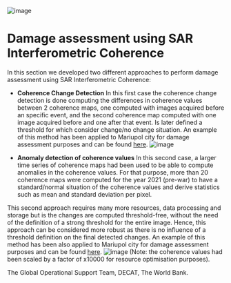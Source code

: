 ![image](https://user-images.githubusercontent.com/20595425/163215124-fa2bb9c3-903f-443b-8a2f-37391595eeef.png)

# Damage assessment using SAR Interferometric Coherence
In this section we developed two different approaches to perform damage assessment using SAR Interferometric Coherence:
- **Coherence Change Detection**
In this first case the coherence change detection is done computing the differences in coherence values between 2 coherence maps, one computed with images acquired before an specific event, and the second coherence map computed with one image acquired before and one after that event. Is later defined a threshold for which consider change/no change situation.
An example of this method has been applied to Mariupol city for damage assessment purposes and can be found [here](Mariupol_city.md).
![image](https://user-images.githubusercontent.com/20595425/222987514-10850025-fd9e-4f66-95a8-03361de71445.png)

- **Anomaly detection of coherence values**
In this second case, a larger time series of coherence maps had been used to be able to compute anomalies in the coherence values. For that purpose, more than 20 coherence maps were computed for the year 2021 (pre-war) to have a standard/normal situation of the coherence values and derive statistics such as mean and standard deviation per pixel. 

This second approach requires many more resources, data processing and storage but is the changes are computed threshold-free, without the need of the definition of a strong threshold for the entire image. Hence, this approach can be considered more robust as there is no influence of a threshold definition on the final detected changes.
An example of this method has been also applied to Mariupol city for damage assessment purposes and can be found [here](Coherence_AnomalyDetection.md).
![image](https://user-images.githubusercontent.com/20595425/222987491-d23d4350-15cc-4c0f-84b3-846b1887f2ad.png)
(Note: the coherence values had been scaled by a factor of x10000 for resource optimisation purposes).



The Global Operational Support Team, DECAT, The World Bank.
